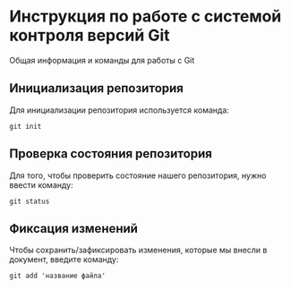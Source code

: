 # Инструкция по работе с системой контроля версий Git

Общая информация и команды для работы с Git

## Инициализация репозитория

Для инициализации репозитория используется команда:

    git init

## Проверка состояния репозитория

Для того, чтобы проверить состояние нашего репозитория, нужно ввести команду:

    git status

## Фиксация изменений

Чтобы сохранить/зафиксировать изменения, которые мы внесли в документ, введите команду:

    git add 'название файла'